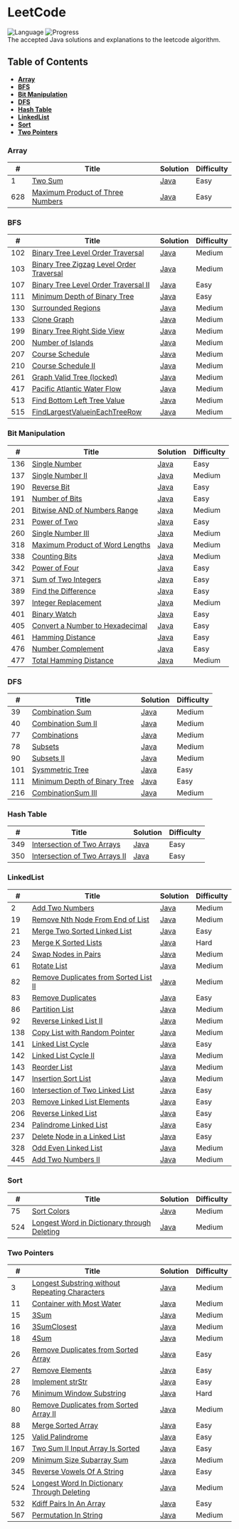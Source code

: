 # LeetCode 
![Language](https://img.shields.io/badge/language-Java%20-red.svg) ![Progress](https://img.shields.io/badge/progress-383%20%2F%20551-green.svg) <br />
The accepted Java solutions and explanations to the leetcode algorithm. <br />

## Table of Contents

* **[Array](#array)**
* **[BFS](#bfs)**
* **[Bit Manipulation](#bit-manipulation)**
* **[DFS](#dfs)**
* **[Hash Table](#hash-table)**
* **[LinkedList](#linkedlist)**
* **[Sort](#sort)**
* **[Two Pointers](#two-pointers)**

### Array

| # | Title | Solution | Difficulty |
|---| ----- | -------- | ---------- |
|1|[Two Sum](https://leetcode.com/problems/two-sum/) | [Java](./LeetCode/src/array/_001_TwoSum.java)|Easy|
|628|[Maximum Product of Three Numbers](https://leetcode.com/problems/maximum-product-of-three-numbers/) | [Java](./LeetCode/src/array/_628_MaximumProductOfThreeNumbers.java)|Easy|


### BFS

| # | Title | Solution | Difficulty |
|---| ----- | -------- | ---------- |
|102|[Binary Tree Level Order Traversal](https://leetcode.com/problems/binary-tree-level-order-traversal/) | [Java](./LeetCode/src/bfs/_102_BinaryTreeLevelOrderTraversal.java)|Medium|
|103|[Binary Tree Zigzag Level Order Traversal](https://leetcode.com/problems/binary-tree-zigzag-level-order-traversal/) | [Java](./LeetCode/src/bfs/_103BinaryTreeZigzagLevelOrderTraversal.java)|Medium|
|107|[Binary Tree Level Order Traversal II](https://leetcode.com/problems/binary-tree-level-order-traversal-ii/) | [Java](./LeetCode/src/bfs/_107_BinaryTreeLevelOrderTraversalII.java)|Easy|
|111|[Minimum Depth of Binary Tree](https://leetcode.com/problems/minimum-depth-of-binary-tree/) | [Java](./LeetCode/src/bfs/_111_MinimumDepthofBinaryTree.java)|Easy|
|130|[Surrounded Regions](https://leetcode.com/problems/surrounded-regions/) | [Java](./LeetCode/src/bfs/_130_SurroundedRegions.java)|Medium|
|133|[Clone Graph](https://leetcode.com/problems/clone-graph/) | [Java](./LeetCode/src/bfs/_133_CloneGraph.java)|Medium|
|199|[Binary Tree Right Side View](https://leetcode.com/problems/binary-tree-right-side-view/) | [Java](./LeetCode/src/bfs/_199_BinaryTreeRightSideView.java)|Medium|
|200|[Number of Islands](https://leetcode.com/problems/number-of-islands/) | [Java](./LeetCode/src/bfs/_200_NumberOfIslands.java)|Medium|
|207|[Course Schedule](https://leetcode.com/problems/course-schedule/) | [Java](./LeetCode/src/bfs/_207_Coursechedule.java)|Medium|
|210|[Course Schedule II](https://leetcode.com/problems/course-schedule-ii/) | [Java](./LeetCode/src/bfs/_210_CourseScheduleII.java)|Medium|
|261|[Graph Valid Tree (locked)](https://leetcode.com/problems/graph-valid-tree/) | [Java](./LeetCode/src/bfs/_261_GraphValidTree.java)|Medium|
|417|[Pacific Atlantic Water Flow](https://leetcode.com/problems/pacific-atlantic-water-flow/) | [Java](./LeetCode/src/bfs/_417_PacificAtlanticWaterFlow.java)|Medium|
|513|[Find Bottom Left Tree Value](https://leetcode.com/problems/find-bottom-left-tree-value/) | [Java](./LeetCode/src/bfs/_513_FindBottomLeftTreeValue.java)|Medium|
|515|[FindLargestValueinEachTreeRow](https://leetcode.com/problems/find-largest-value-in-each-tree-row/) | [Java](./LeetCode/src/bfs/_515_FindLargestValueinEachTreeRow.java)|Medium|

### Bit Manipulation

| # | Title | Solution | Difficulty |
|---| ----- | -------- | ---------- |
|136|[Single Number](https://leetcode.com/problems/single-number/) | [Java](./LeetCode/src/bitManipulation/_136_SingleNumber.java)|Easy|
|137|[Single Number II](https://leetcode.com/problems/single-number-ii/) | [Java](./LeetCode/src/bitManipulation/_137_SingleNumberII.java)|Medium|
|190|[Reverse Bit](https://leetcode.com/problems/reverse-bits/) | [Java](./LeetCode/src/bitManipulation/_190_ReverseBit.java)|Easy|
|191|[Number of Bits](https://leetcode.com/problems/number-of-1-bits/) | [Java](./LeetCode/src/bitManipulation/_191_NumberOfBits.java)|Easy|
|201|[Bitwise AND of Numbers Range](https://leetcode.com/problems/bitwise-and-of-numbers-range/) | [Java](./LeetCode/src/bitManipulation/_201_BitwiseANDOfNumbersRange.java)|Medium|
|231|[Power of Two](https://leetcode.com/problems/power-of-two/) | [Java](./LeetCode/src/bitManipulation/_231_PowerOfTwo.java)|Easy|
|260|[Single Number III](https://leetcode.com/problems/single-number-iii/) | [Java](./LeetCode/src/bitManipulation/_260_SingleNumberIII.java)|Medium|
|318|[Maximum Product of Word Lengths](https://leetcode.com/problems/maximum-product-of-word-lengths/) | [Java](./LeetCode/src/bitManipulation/_318_MaximumProductOfWordLengths.java)|Medium|
|338|[Counting Bits](https://leetcode.com/problems/counting-bits/) | [Java](./LeetCode/src/bitManipulation/_338_CountingBits.java)|Medium|
|342|[Power of Four](https://leetcode.com/problems/power-of-four/) | [Java](./LeetCode/src/bitManipulation/_342_PowerOfFour.java)|Easy|
|371|[Sum of Two Integers](https://leetcode.com/problems/sum-of-two-integers/) | [Java](./LeetCode/src/bitManipulation/_371_SumOfTwoIntegers.java)|Easy|
|389|[Find the Difference](https://leetcode.com/problems/find-the-difference/) | [Java](./LeetCode/src/bitManipulation/_389_FindTheDifference.java)|Easy|
|397|[Integer Replacement](https://leetcode.com/problems/integer-replacement/) | [Java](./LeetCode/src/bitManipulation/_397_IntegerReplacement.java)|Medium|
|401|[Binary Watch](https://leetcode.com/problems/binary-watch/) | [Java](./LeetCode/src/bitManipulation/_401_BinaryWatch.java)|Easy|
|405|[Convert a Number to Hexadecimal](https://leetcode.com/problems/convert-a-number-to-hexadecimal/) | [Java](./LeetCode/src/bitManipulation/_405_ConvertANumberToHexadecimal.java)|Easy|
|461|[Hamming Distance](https://leetcode.com/problems/hamming-distance/) | [Java](./LeetCode/src/bitManipulation/_461_HammingDistance.java)|Easy|
|476|[Number Complement](https://leetcode.com/problems/number-complement/) | [Java](./LeetCode/src/bitManipulation/_476_NumberComplement.java)|Easy|
|477|[Total Hamming Distance](https://leetcode.com/problems/convert-a-number-to-hexadecimal/) | [Java](./LeetCode/src/bitManipulation/_447_TotalHammingDistance.java)|Medium|

### DFS

| # | Title | Solution | Difficulty |
|---| ----- | -------- | ---------- |
|39|[Combination Sum](https://leetcode.com/problems/combination-sum/) | [Java](./LeetCode/src/dfs/_039_CombinationSum.java)|Medium|
|40|[Combination Sum II](https://leetcode.com/problems/combination-sum-ii/) | [Java](./LeetCode/src/dfs/_040_CombinationSumII.java)|Medium|
|77|[Combinations](https://leetcode.com/problems/combinations/) | [Java](./LeetCode/src/dfs/_077_Combinations.java)|Medium|
|78|[Subsets](https://leetcode.com/problems/subsets/) | [Java](./LeetCode/src/dfs/_078_Subsets.java)|Medium|
|90|[Subsets II](https://leetcode.com/problems/subsets-ii/) | [Java](./LeetCode/src/dfs/_090_SubsetsII.java)|Medium|
|101|[Sysmmetric Tree](http) | [Java](./LeetCode/src/dfs/_101_SysmmetricTree.java)|Easy|
|111|[Minimum Depth of Binary Tree](htt) | [Java](./LeetCode/src/dfs/_111_MinimumDepthofBinaryTree.java)|Easy|
|216|[CombinationSum III](https://leetcode.com/problems/combination-sum-iii/) | [Java](./LeetCode/src/dfs/_216_CombinationSumIII.java)|Medium|

### Hash Table

| # | Title | Solution | Difficulty |
|---| ----- | -------- | ---------- |
|349|[Intersection of Two Arrays](https://leetcode.com/problems/intersection-of-two-arrays/) | [Java](./LeetCode/src/hashTable/_349_IntersectionOfTwoArrays.java)|Easy|
|350|[Intersection of Two Arrays II](https://leetcode.com/problems/intersection-of-two-arrays-ii/) | [Java](./LeetCode/src/hashTable/_350_IntersectionOfTwoArraysII.java)|Easy|


### LinkedList

| # | Title | Solution | Difficulty |
|---| ----- | -------- | ---------- |
|2|[Add Two Numbers](https://leetcode.com/problems/add-two-numbers/) | [Java](./LeetCode/src/linkedlist/_002_AddTwoNumbers.java)|Medium|
|19|[Remove Nth Node From End of List](https://leetcode.com/problems/remove-nth-node-from-end-of-list/) | [Java](./LeetCode/src/linkedlist/_019_RemoveNthNodeFromEndOfList.java)|Medium|
|21|[Merge Two Sorted Linked List](https://leetcode.com/problems/merge-two-sorted-lists/) | [Java](./LeetCode/src/linkedlist/_021_MergeTwoSortedLinkedList.java)|Easy|
|23|[Merge K Sorted Lists](https://leetcode.com/problems/merge-k-sorted-lists/) | [Java](./LeetCode/src/linkedlist/_023_MergeKSortedLists.java)|Hard|
|24|[Swap Nodes in Pairs](https://leetcode.com/problems/swap-nodes-in-pairs/) | [Java](./LeetCode/src/linkedlist/_024_SwapNodesInPairs.java)|Medium|
|61|[Rotate List](https://leetcode.com/problems/rotate-list/) | [Java](./LeetCode/src/linkedlist/_061_RotateList.java)|Medium|
|82|[Remove Duplicates from Sorted List II](https://leetcode.com/problems/remove-duplicates-from-sorted-list-ii/) | [Java](./LeetCode/src/linkedlist/_082_RemoveDuplicatesFromSortedListII.java)|Medium|
|83|[Remove Duplicates](https://leetcode.com/problems/remove-duplicates-from-sorted-list/) | [Java](./LeetCode/src/linkedlist/_083_RemoveDuplicates.java)|Easy|
|86|[Partition List](https://leetcode.com/problems/partition-list/) | [Java](./LeetCode/src/linkedlist/_086_PartitionList.java)|Medium|
|92|[Reverse Linked List II](https://leetcode.com/problems/reverse-linked-list-ii) | [Java](./LeetCode/src/linkedlist/_092_ReverseLinkedListII.java)|Medium|
|138|[Copy List with Random Pointer](https://leetcode.com/problems/copy-list-with-random-pointer/) | [Java](./LeetCode/src/linkedlist/_138_CopyListWithRandomPointer.java)|Medium|
|141|[Linked List Cycle](https://leetcode.com/problems/linked-list-cycle/) | [Java](./LeetCode/src/linkedlist/_141_LinkedListCycle.java)|Easy|
|142|[Linked List Cycle II](https://leetcode.com/problems/linked-list-cycle-ii/) | [Java](./LeetCode/src/linkedlist/_142_LinkedListCycleII.java)|Medium|
|143|[Reorder List](https://leetcode.com/problems/reorder-list/) | [Java](./LeetCode/src/linkedlist/_143_ReorderList.java)|Medium|
|147|[Insertion Sort List](https://leetcode.com/problems/insertion-sort-list/) | [Java](./LeetCode/src/linkedlist/_147_InsertionSorList.java)|Medium|
|160|[Intersection of Two Linked List](https://leetcode.com/problems/intersection-of-two-linked-lists/) | [Java](./LeetCode/src/linkedlist/_160_IntersectionOfTwoLinkedList.java)|Easy|
|203|[Remove Linked List Elements](https://leetcode.com/problems/remove-linked-list-elements/) | [Java](./LeetCode/src/linkedlist/_203_RemoveLinkedListElements.java)|Easy|
|206|[Reverse Linked List](https://leetcode.com/problems/reverse-linked-list/) | [Java](./LeetCode/src/linkedlist/_206_ReverseLinkedList.java)|Easy|
|234|[Palindrome Linked List](https://leetcode.com/problems/palindrome-linked-list/) | [Java](./LeetCode/src/linkedlist/_234_PalindromeLinkedList.java)|Easy|
|237|[Delete Node in a Linked List](https://leetcode.com/problems/delete-node-in-a-linked-list/) | [Java](./LeetCode/src/linkedlist/_273_DeleteNodeInALinkedList.java)|Easy|
|328|[Odd Even Linked List](https://leetcode.com/problems/odd-even-linked-list/) | [Java](./LeetCode/src/linkedlist/_328_OddEvenLinkedList.java)|Medium|
|445|[Add Two Numbers II](https://leetcode.com/problems/add-two-numbers-ii/) | [Java](./LeetCode/src/linkedlist/_445_AddTwoNumbersII.java)|Medium|

### Sort

| # | Title | Solution | Difficulty |
|---| ----- | -------- | ---------- |
|75|[Sort Colors](https://leetcode.com/problems/sort-colors) | [Java](./LeetCode/src/sort/_075_SortColors.java)|Medium|
|524|[Longest Word in Dictionary through Deleting](https://leetcode.com/problems/longest-word-in-dictionary-through-deleting) | [Java](./LeetCode/src/sort/_524_Longest_WordInDictionarytTroughDeleting.java)|Medium|

### Two Pointers

| # | Title | Solution | Difficulty |
|---| ----- | -------- | ---------- |
|3|[Longest Substring without Repeating Characters](https://leetcode.com/problems/longest-substring-without-repeating-characters/) | [Java](./LeetCode/src/twoPointers/_003_LongestSubstringWithoutRepeatingCharacters.java)|Medium|
|11|[Container with Most Water](https://leetcode.com/problems/container-with-most-water/) | [Java](./LeetCode/src/twoPointers/_011_ContainerWithMostWater.java)|Medium|
|15|[3Sum](https://leetcode.com/problems/3sum/) | [Java](./LeetCode/src/twoPointers/_015_3Sum.java)|Medium|
|16|[3SumClosest](https://leetcode.com/problems/3sum-closest) | [Java](./LeetCode/src/twoPointers/_016_3SumClosest.java)|Medium|
|18|[4Sum](https://leetcode.com/problems/4sum/) | [Java](./LeetCode/src/twoPointers/_018_4Sum.java)|Medium|
|26|[Remove Duplicates from Sorted Array](https://leetcode.com/problems/remove-duplicates-from-sorted-array/) | [Java](./LeetCode/src/twoPointers/_026_RemoveDuplicatesFromSortedArray.java)|Easy|
|27|[Remove Elements](https://leetcode.com/problems/remove-element/) | [Java](./LeetCode/src/twoPointers/_027_RemoveElements.java)|Easy|
|28|[Implement strStr](https://leetcode.com/problems/implement-strstr/) | [Java](./LeetCode/src/twoPointers/_028_ImplementstrStr.java)|Easy|
|76|[Minimum Window Substring](https://leetcode.com/problems/minimum-window-substring/) | [Java](./LeetCode/src/twoPointers/_076MinimumWindowSubstring.java)|Hard|
|80|[Remove Duplicates from Sorted Array II](https://leetcode.com/problems/remove-duplicates-from-sorted-array-ii/) | [Java](./LeetCode/src/twoPointers/_080_Remove_Duplicates_FromSortedArrayII.java)|Medium|
|88|[Merge Sorted Array](https://leetcode.com/problems/merge-sorted-array/) | [Java](./LeetCode/src/twoPointers/_088_MergeSortedArray.java)|Easy|
|125|[Valid Palindrome](https://leetcode.com/problems/valid-palindrome/) | [Java](./LeetCode/src/twoPointers/_125_ValidPalindrome.java)|Easy|
|167|[Two Sum II Input Array Is Sorted](https://leetcode.com/problems/two-sum-ii-input-array-is-sorted/) | [Java](./LeetCode/src/twoPointers/_167_TwoSumIIInputArrayIsSorted.java)|Easy|
|209|[Minimum Size Subarray Sum](https://leetcode.com/problems/minimum-size-subarray-sum/) | [Java](./LeetCode/src/twoPointers/_209_MinimumSizeSubarraySum.java)|Medium|
|345|[Reverse Vowels Of A String](https://leetcode.com/problems/reverse-vowels-of-a-string/) | [Java](./LeetCode/src/twoPointers/_345_ReverseVowelsOfAString.java)|Easy|
|524|[Longest Word In Dictionary Through Deleting](https://leetcode.com/problems/longest-word-in-dictionary-through-deleting/) | [Java](./LeetCode/src/twoPointers/_524_Longest_WordInDictionaryThroughDeleting.java)|Medium|
|532|[Kdiff Pairs In An Array](https://leetcode.com/problems/k-diff-pairs-in-an-array/) | [Java](./LeetCode/src/twoPointers/_532_Kdiff_PairsInAnArray.java)|Easy|
|567|[Permutation In String](https://leetcode.com/problems/permutation-in-string/) | [Java](./LeetCode/src/twoPointers/_567_PermutationInString.java)|Medium|
